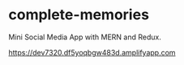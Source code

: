 # complete-memories

Mini Social Media App with MERN and Redux.

https://dev7320.df5yoqbgw483d.amplifyapp.com
